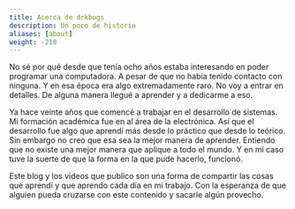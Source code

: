 ```yaml
---
title: Acerca de drkbugs
description: Un poco de historia
aliases: [about]
weight: -210
---
```


No sé por qué desde que tenía ocho años estaba interesando en poder programar una computadora.
A pesar de que no había tenido contacto con ninguna.
Y en esa época era algo extremadamente raro.
No voy a entrar en detalles.
De alguna manera llegué a aprender y a dedicarme a eso.

Ya hace veinte años que comencé a trabajar en el desarrollo de sistemas.
Mi formación académica fue en al área de la electrónica.
Así que el desarrollo fue algo que aprendí más desde lo práctico que desde lo teórico.
Sin embargo no creo que esa sea la mejor manera de aprender.
Entiendo que no existe una mejor manera que aplique a todo el mundo.
Y en mi caso tuve la suerte de que la forma en la que pude hacerlo, funcionó.

Este blog y los videos que publico son una forma de compartir las cosas que aprendí y que aprendo cada día en mi trabajo.
Con la esperanza de que alguien pueda cruzarse con este contenido y sacarle algún provecho.
